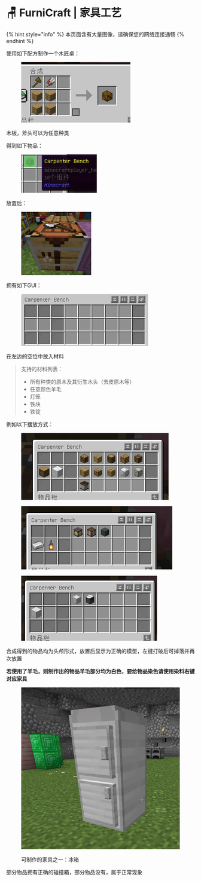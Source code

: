 # 🪑 FurniCraft | 家具工艺

{% hint style="info" %}
本页面含有大量图像，请确保您的网络连接通畅
{% endhint %}

使用如下配方制作一个木匠桌：

<figure><img src="../../.gitbook/assets/image (2) (1) (1).png" alt=""><figcaption></figcaption></figure>

木板，斧头可以为任意种类

得到如下物品：

<figure><img src="../../.gitbook/assets/image (3) (1) (1).png" alt=""><figcaption></figcaption></figure>

放置后：

<figure><img src="../../.gitbook/assets/image (4).png" alt="" width="187"><figcaption></figcaption></figure>

拥有如下GUI：

<figure><img src="../../.gitbook/assets/image (5).png" alt=""><figcaption></figcaption></figure>

在左边的空位中放入材料

> 支持的材料列表：
>
> * 所有种类的原木及其衍生木头（去皮原木等）
> * 任意颜色羊毛
> * 灯笼
> * 铁块
> * 铁锭

例如以下摆放方式：

<figure><img src="../../.gitbook/assets/image (7).png" alt=""><figcaption></figcaption></figure>

<figure><img src="../../.gitbook/assets/image (8).png" alt=""><figcaption></figcaption></figure>

<figure><img src="../../.gitbook/assets/image (9).png" alt=""><figcaption></figcaption></figure>

合成得到的物品均为头颅形式，放置后显示为正确的模型，左键打破后可掉落并再次放置

**若使用了羊毛，则制作出的物品羊毛部分均为白色，要给物品染色请使用染料右键对应家具**

<figure><img src="../../.gitbook/assets/image (10).png" alt=""><figcaption><p>可制作的家具之一：冰箱</p></figcaption></figure>

部分物品拥有正确的碰撞箱，部分物品没有，属于正常现象

